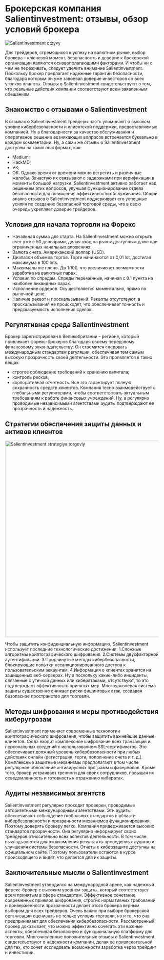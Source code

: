 # Брокерская компания Salientinvestment: отзывы, обзор условий брокера
![Salientinvestment otzyvy](https://github.com/Salientinvestment/Salientinvestment/assets/172830633/40a09c3f-3520-41ad-af25-48de7fe995e6)

Для трейдеров, стремящихся к успеху на валютном рынке, выбор брокера – ключевой момент. Безопасность и доверие к брокерской организации являются основополагающими факторами. И чтобы ни о чем не переживать, следует уделить внимание Salientinvestment. Поскольку брокер предлагает надежные гарантии безопасности, благодаря которым он уже завоевал доверие инвесторов со всех уголков планеты. Отзывы о Salientinvestment свидетельствуют о том, что реальные действия компании соответствуют всем заявленным обещаниям.

## Знакомство с отзывами о Salientinvestment
В отзывах о Salientinvestment трейдеры часто упоминают о высоком уровне кибербезопасности и клиентской поддержки, предоставляемых компанией. Ну а благодарности за качество обслуживания и оперативное решение возникающих вопросов встречается буквально в каждом комментарии. Ну, а сами же отзывы о Salientinvestment доступны на таких платформах, как:
* Medium;
* HackMD;
* VK;
* OK.
Однако время от времени можно встретить и различные жалобы. Зачастую их связывают с задержками при верификации в моменты большой нагрузки. Salientinvestment активно работает над решением этих вопросов, улучшая функционирование отдела безопасности для повышения эффективности обслуживания.
Общий анализ отзывов о Salientinvestment подчеркивает его успешные усилия по созданию безопасной торговой среды, что в свою очередь укрепляет доверие трейдеров.

## Условия для начала торговли на Форекс
* Начальная сумма для старта. На Salientinvestment можно открыть счет уже с 50 долларами, делая вход на рынок доступным даже при ограниченных начальных вложениях.
* Валюта счета. Американский доллар (USD).
* Диапазон объемов торгов. Торги начинаются от 0,01 lot, достигая максимума в 100 lots.
* Максимальное плечо. До 1:100, что увеличивает возможности заработка на валютных парах.
* Условия по спредам. Спреды переменные, начиная с 0.1 пункта на наиболее ликвидных парах.
* Исполнение ордеров. Осуществляется моментально, прямо по рыночной цене.
* Наличие реквот и проскальзываний. Реквоты отсутствуют, а проскальзывания не происходят, что обеспечивает точность и предсказуемость исполнения сделок.

## Регулятивная среда Salientinvestment
Брокер зарегистрирован в Великобритании – регионе, который привлекает форекс-брокеров благодаря своему передовому финансовому законодательству. Он стремится следовать международным стандартам регуляции, обеспечивая тем самым высокую прозрачность своей деятельности. Это проявляется в таких вещах:
* строгое соблюдение требований к хранению капитала;
* контроль рисков;
* корпоративная отчетность.
Все это гарантирует полную сохранность средств клиентов.
Компания тесно взаимодействует с глобальными регуляторами, чтобы соответствовать актуальным требованиям к работе финансовых учреждений. Ну, а регулярно проводимые независимыми агентствами аудиты подтверждают ее прозрачность и надежность.

## Стратегии обеспечения защиты данных и активов клиентов
<img width="640" alt="Salientinvestment strategiya torgovly" src="https://github.com/Salientinvestment/Salientinvestment/assets/172830633/f4905190-7978-474c-849d-469d8a2a922f">

Чтобы защитить конфиденциальную информацию, Salientinvestment использует последние технологические достижения:
1.Сложные алгоритмы криптографического шифрования.
2.Системы двухфакторной аутентификации.
3.Продвинутые методы кибербезопасности, блокирующие попытки несанкционированного доступа к пользовательским аккаунтам.
4.Информация о клиентах хранится на защищенных веб-серверах.
Ну а поскольку какие-либо инциденты, связанные с утечкой данных или кибератаками, отсутствуют, то это подтверждает эффективность принятых мер. Многоуровневая система защиты существенно снижает риски фишинговых атак, создавая безопасное пространство для торговли.

## Методы шифрования и меры противодействия киберугрозам
Salientinvestment применяет современные технологии криптографического шифрования, чтобы защитить важнейшие данные клиентов. Сюда входит комплексное шифрование всех транзакций и персональных сведений с использованием SSL-сертификатов. Это обеспечивает должный уровень кибербезопасности при любых действиях онлайн (регистрация, торги, пополнение счета и т. д.).
Комплексные защитные механизмы предполагают в том числе регулярное обновление антивирусных программ и файерволов. Кроме того, брокер устраивает тренинги для своих сотрудников, повышая их осведомленность и готовность к отражению кибератак.

## Аудиты независимых агентств
Salientinvestment регулярно проходит проверки, проводимые авторитетными международными агентствами. Эти аудиты обеспечивают соблюдение глобальных стандартов в области кибербезопасности и прозрачности механизмов функционирования. Поэтому доверять брокеру легко.
Компания придерживается высоких стандартов прозрачности. Она регулярно информирует своих трейдеров относительно всех аспектов деятельности. В том числе выкладываются для ознакомления результаты проведенных аудитов и улучшения системы безопасности. Отчеты о киберзащите доступны на официальном сайте. Поэтому пользователи остаются в курсе происходящего и видят, что делается для их защиты.

## Заключительные мысли о Salientinvestment
Salientinvestment утвердился на международной арене, как надежный форекс-брокер с высоким уровнем защиты, который соответствует всем принятым в сфере стандартам. Эффективное сочетание современных приемов шифрования, строгих нормативных требований и приверженности прозрачности делает этого брокера верным выбором для всех трейдеров. Очень важно при выборе брокерской организации оценивать не только условия торговли, но и то, что она предпринимает для обеспечения кибербезопасности. Рассмотренный брокер доказывает, что можно эффективно сочетать эти важные аспекты, обеспечивая безопасную и функциональную платформу для торговли. Многочисленные положительные отзывы о Salientinvestment свидетельствуют о надежности компании, делая ее привлекательной для тех, кто хочет исследовать возможности заработка через трейдинг и инвестиции.
